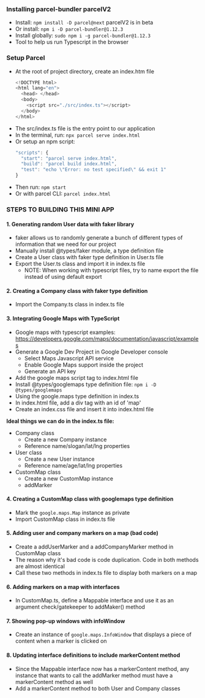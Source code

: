 ### Installing parcel-bundler parcelV2
- Install: `npm install -D parcel@next` parcelV2 is in beta
- Or install: `npm i -D parcel-bundler@1.12.3`
- Install globally: `sudo npm i -g parcel-bundler@1.12.3`
- Tool to help us run Typescript in the browser

### Setup Parcel
- At the root of project directory, create an index.htm file
  ```js
  <!DOCTYPE html>
  <html lang="en">
    <head> </head>
    <body>
      <script src="./src/index.ts"></script>
    </body>
  </html>
  ```
- The src/index.ts file is the entry point to our application
- In the terminal, run: `npx parcel serve index.html`
- Or setup an npm script:
  ```js
  "scripts": {
    "start": "parcel serve index.html",
    "build": "parcel build index.html",
    "test": "echo \"Error: no test specified\" && exit 1"
  }
  ```
- Then run: `npm start`
- Or with parcel CLI: `parcel index.html`


### STEPS TO BUILDING THIS MINI APP

#### 1. Generating random User data with faker library
- faker allows us to randomly generate a bunch of different types of information that we need for our project
- Manually install @types/faker module, a type definition file
- Create a User class with faker type definition in User.ts file
- Export the User.ts class and import it in index.ts file
  - NOTE: When working with typescript files, try to name export the file instead of using default export

#### 2. Creating a Company class with faker type definition
- Import the Company.ts class in index.ts file

#### 3. Integrating Google Maps with TypeScript
- Google maps with typescript examples: https://developers.google.com/maps/documentation/javascript/examples
- Generate a Google Dev Project in Google Developer console
  - Select Maps Javascript API service
  - Enable Google Maps support inside the project
  - Generate an API key
- Add the google maps script tag to index.html file
- Install @types/googlemaps type definition file: `npm i -D @types/googlemaps`
- Using the google.maps type definition in index.ts
- In index.html file, add a div tag with an id of 'map'
- Create an index.css file and insert it into index.html file

**Ideal things we can do in the index.ts file:**
- Company class
  - Create a new Company instance
  - Reference name/slogan/lat/lng properties
- User class
  - Create a new User instance
  - Reference name/age/lat/lng properties
- CustomMap class
  - Create a new CustomMap instance
  - addMarker

#### 4. Creating a CustomMap class with googlemaps type definition
- Mark the `google.maps.Map` instance as private
- Import CustomMap class in index.ts file

#### 5. Adding user and company markers on a map (bad code)
- Create a addUserMarker and a addCompanyMarker method in CustomMap class
- The reason why it's bad code is code duplication. Code in both methods are almost identical
- Call these two methods in index.ts file to display both markers on a map

#### 6. Adding markers on a map with interfaces
- In CustomMap.ts, define a Mappable interface and use it as an argument check/gatekeeper to addMaker() method

#### 7. Showing pop-up windows with infoWindow
- Create an instance of `google.maps.InfoWindow` that displays a piece of content when a marker is clicked on

#### 8. Updating interface definitions to include markerContent method
- Since the Mappable interface now has a markerContent method, any instance that wants to call the addMarker method must have a markerContent method as well
- Add a markerContent method to both User and Company classes